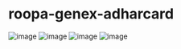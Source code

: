# roopa-genex-adharcard
![image](https://user-images.githubusercontent.com/123253081/214809166-b36944be-4732-48f0-9cc6-9f9fc0266f80.png)
![image](https://user-images.githubusercontent.com/123253081/214809293-3a0b61ab-b841-4731-abd0-1575b5bb300c.png)
![image](https://user-images.githubusercontent.com/123253081/214810665-81a03b12-02c6-42bc-ac8e-28726e1a82f3.png)
![image](https://user-images.githubusercontent.com/123253081/214810434-e9c397a5-4339-46e4-8751-894c0a3160d0.png)
